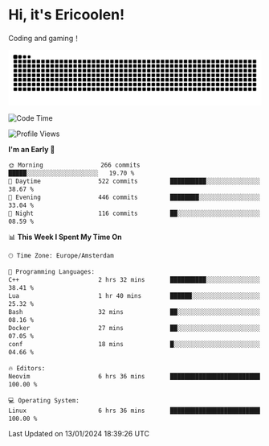 # Hi, it's Ericoolen!
Coding and gaming！

<picture>
  <source media="(prefers-color-scheme: dark)" srcset="https://raw.githubusercontent.com/Eric-Song-Nop/Eric-Song-Nop/output/github-contribution-grid-snake-dark.svg">
  <source media="(prefers-color-scheme: light)" srcset="https://raw.githubusercontent.com/Eric-Song-Nop/Eric-Song-Nop/output/github-contribution-grid-snake.svg">
  <img alt="github contribution grid snake animation" src="https://raw.githubusercontent.com/Eric-Song-Nop/Eric-Song-Nop/output/github-contribution-grid-snake.svg">
</picture>

<!--START_SECTION:waka-->
![Code Time](http://img.shields.io/badge/Code%20Time-1%2C144%20hrs%2051%20mins-blue)

![Profile Views](http://img.shields.io/badge/Profile%20Views-0-blue)

**I'm an Early 🐤** 

```text
🌞 Morning                266 commits         █████░░░░░░░░░░░░░░░░░░░░   19.70 % 
🌆 Daytime                522 commits         ██████████░░░░░░░░░░░░░░░   38.67 % 
🌃 Evening                446 commits         ████████░░░░░░░░░░░░░░░░░   33.04 % 
🌙 Night                  116 commits         ██░░░░░░░░░░░░░░░░░░░░░░░   08.59 % 
```


📊 **This Week I Spent My Time On** 

```text
🕑︎ Time Zone: Europe/Amsterdam

💬 Programming Languages: 
C++                      2 hrs 32 mins       ██████████░░░░░░░░░░░░░░░   38.41 % 
Lua                      1 hr 40 mins        ██████░░░░░░░░░░░░░░░░░░░   25.32 % 
Bash                     32 mins             ██░░░░░░░░░░░░░░░░░░░░░░░   08.16 % 
Docker                   27 mins             ██░░░░░░░░░░░░░░░░░░░░░░░   07.05 % 
conf                     18 mins             █░░░░░░░░░░░░░░░░░░░░░░░░   04.66 % 

🔥 Editors: 
Neovim                   6 hrs 36 mins       █████████████████████████   100.00 % 

💻 Operating System: 
Linux                    6 hrs 36 mins       █████████████████████████   100.00 % 
```


 Last Updated on 13/01/2024 18:39:26 UTC
<!--END_SECTION:waka-->
